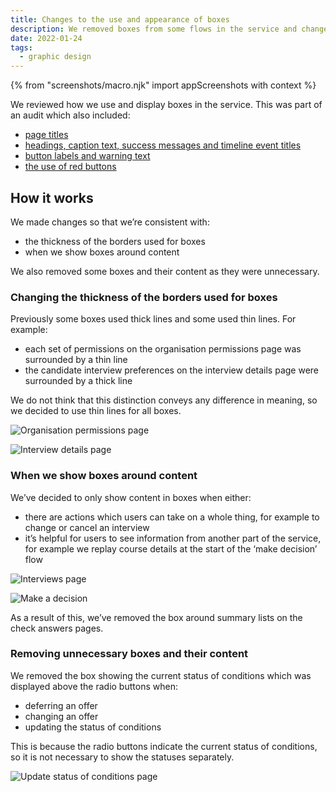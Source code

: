 ```yaml
---
title: Changes to the use and appearance of boxes
description: We removed boxes from some flows in the service and changed all boxes to  have the same border thickness.
date: 2022-01-24
tags:
  - graphic design
---
```


{% from "screenshots/macro.njk" import appScreenshots with context %}

We reviewed how we use and display boxes in the service. This was part of an audit which also included:

- [page titles](/manage-teacher-training-applications/making-page-titles-consistent-and-more-meaningful/)
- [headings, caption text, success messages and timeline event titles](/manage-teacher-training-applications/changes-to-headings-caption-text-success-messages-and-timeline-event-titles/)
- [button labels and warning text](/manage-teacher-training-applications/changes-to-button-labels-and-addition-of-warning-text/)
- [the use of red buttons](/manage-teacher-training-applications/changing-the-way-we-use-red-warning-buttons/)

## How it works

We made changes so that we’re consistent with:

- the thickness of the borders used for boxes
- when we show boxes around content

We also removed some boxes and their content as they were unnecessary.

### Changing the thickness of the borders used for boxes

Previously some boxes used thick lines and some used thin lines. For example:

- each set of permissions on the organisation permissions page was surrounded by a thin line
- the candidate interview preferences on the interview details page were surrounded by a thick line

We do not think that this distinction conveys any difference in meaning, so we decided to use thin lines for all boxes.

![Organisation permissions page](organisation-permissions.png "Update organisation permissions page")

![Interview details page](interview-details.png "Interview details page")

### When we show boxes around content

We’ve decided to only show content in boxes when either:

- there are actions which users can take on a whole thing, for example to change or cancel an interview
- it’s helpful for users to see information from another part of the service, for example we replay course details at the start of the ‘make decision’ flow

![Interviews page](interviews.png "Interviews page")

![Make a decision](make-a-decision.png "Make a decision page")

As a result of this, we’ve removed the box around summary lists on the check answers pages.

### Removing unnecessary boxes and their content

We removed the box showing the current status of conditions which was displayed above the radio buttons when:

- deferring an offer
- changing an offer
- updating the status of conditions

This is because the radio buttons indicate the current status of conditions, so it is not necessary to show the statuses separately.

![Update status of conditions page](status-of-conditions.png "Update status of conditions page")
